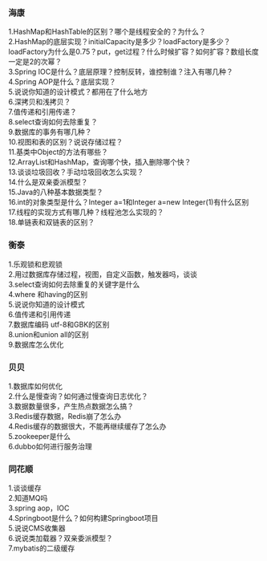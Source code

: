 <h3>海康</h3>
1.HashMap和HashTable的区别？哪个是线程安全的？为什么？</br>
2.HashMap的底层实现？initialCapacity是多少？loadFactory是多少？loadFactory为什么是0.75？put，get过程？什么时候扩容？如何扩容？数组长度一定是2的次幂？</br>
3.Spring IOC是什么？底层原理？控制反转，谁控制谁？注入有哪几种？</br>
4.Spring AOP是什么？底层实现？</br>
5.说说你知道的设计模式？都用在了什么地方</br>
6.深拷贝和浅拷贝？</br>
7.值传递和引用传递？</br>
8.select查询如何去除重复？</br>
9.数据库的事务有哪几种？</br>
10.视图和表的区别？说说存储过程？</br>
11.基类中Object的方法有哪些？</br>
12.ArrayList和HashMap，查询哪个快，插入删除哪个快？</br>
13.谈谈垃圾回收？手动垃圾回收怎么实现？</br>
14.什么是双亲委派模型？</br>
15.Java的八种基本数据类型？</br>
16.int的对象类型是什么？Integer a=1和Integer a=new Integer(1)有什么区别</br>
17.线程的实现方式有哪几种？线程池怎么实现的？</br>
18.单链表和双链表的区别？</br>

<h3>衡泰</h3>
1.乐观锁和悲观锁</br>
2.用过数据库存储过程，视图，自定义函数，触发器吗，谈谈</br>
3.select查询如何去除重复的关键字是什么</br>
4.where 和having的区别</br>
5.说说你知道的设计模式</br>
6.值传递和引用传递</br>
7.数据库编码 utf-8和GBK的区别</br>
8.union和union all的区别</br>
9.数据库怎么优化</br>

<h3>贝贝</h3>
1.数据库如何优化</br>
2.什么是慢查询？如何通过慢查询日志优化？</br>
3.数据数量很多，产生热点数据怎么搞？</br>
3.Redis缓存数据，Redis崩了怎么办</br>
4.Redis缓存的数据很大，不能再继续缓存了怎么办</br>
5.zookeeper是什么</br>
6.dubbo如何进行服务治理</br>

<h3>同花顺</h3>
1.谈谈缓存</br>
2.知道MQ吗</br>
3.spring aop，IOC</br>
4.Springboot是什么？如何构建Springboot项目</br>
5.说说CMS收集器</br>
6.说说类加载器？双亲委派模型？</br>
7.mybatis的二级缓存
